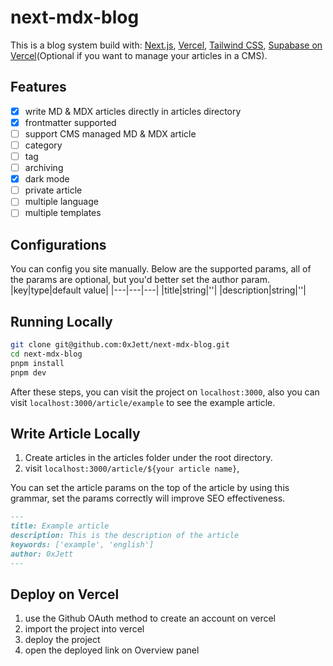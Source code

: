 # next-mdx-blog
This is a blog system build with: [Next.js](https://nextjs.org/), [Vercel](https://vercel.com/home), [Tailwind CSS](https://tailwindcss.com/), [Supabase on Vercel](https://vercel.com/jett-projects/~/integrations/supabase)(Optional if you want to manage your articles in a CMS).

## Features
- [x] write MD & MDX articles directly in articles directory
- [x] frontmatter supported
- [ ] support CMS managed MD & MDX article
- [ ] category
- [ ] tag
- [ ] archiving
- [x] dark mode
- [ ] private article
- [ ] multiple language
- [ ] multiple templates

## Configurations
You can config you site manually.
Below are the supported params, all of the params are optional, but you'd better set the author param.
|key|type|default value|
|---|---|---|
|title|string|''|
|description|string|''|

## Running Locally
```bash
git clone git@github.com:0xJett/next-mdx-blog.git
cd next-mdx-blog
pnpm install
pnpm dev
```

After these steps, you can visit the project on `localhost:3000`, also you can visit `localhost:3000/article/example` to see the example article.

## Write Article Locally
1. Create articles in the articles folder under the root directory.
2. visit `localhost:3000/article/${your article name}`,

You can set the article params on the top of the article by using this grammar, set the params correctly will improve SEO effectiveness.
```markdown
---
title: Example article
description: This is the description of the article
keywords: ['example', 'english']
author: 0xJett
---
```

## Deploy on Vercel
1. use the Github OAuth method to create an account on vercel
2. import the project into vercel
3. deploy the project
4. open the deployed link on Overview panel
